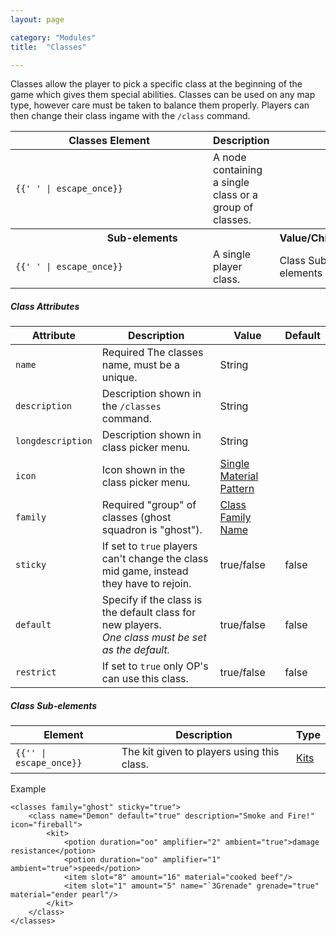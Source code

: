 ```yaml
---
layout: page

category: "Modules"
title:  "Classes"

---
```


Classes allow the player to pick a specific class at the beginning of the game which gives them special abilities. Classes can be used on any map type, however care must be taken to balance them properly. Players can then change their class ingame with the `/class` command.
<div class='table-responsive'>
  <table class='table table-striped table-condensed'>
    <thead>
      <tr>
        <th style='min-width: 300px;'>Classes Element</th>
        <th>Description</th>
        <th></th>
      </tr>
    </thead>
    <tbody>
      <tr>
        <td>
          <span class='highlight'>
            <code>{{'<classes> </classes>' | escape_once}}</code>
          </span>
        </td>
        <td>A node containing a single class or a group of classes.</td>
        <td></td>
      </tr>
      <tr>
        <th colspan='2'>Sub-elements</th>
        <th>Value/Children</th>
      </tr>
      <tr>
        <td>
          <span class='highlight'>
            <code>{{'<class> </class>' | escape_once}}</code>
          </span>
        </td>
        <td>
          A single player class.
        </td>
        <td>
          <span class='label label-default'>Class Sub-elements</span>
        </td>
      </tr>
    </tbody>
  </table>
</div>
<h5>Class Attributes</h5>
<div class='table-responsive'>
  <table class='table table-striped table-condensed'>
    <thead>
      <tr>
        <th>Attribute</th>
        <th>Description</th>
        <th>Value</th>
        <th>Default</th>
      </tr>
    </thead>
    <tbody>
      <tr>
        <td>
          <code>name</code>
        </td>
        <td>
          <span class='label label-danger'>Required</span>
          The classes name, must be a unique.
        </td>
        <td>
          <span class='label label-primary'>String</span>
        </td>
        <td></td>
      </tr>
      <tr>
        <td>
          <code>description</code>
        </td>
        <td>
          Description shown in the
          <code>/classes</code>
          command.
        </td>
        <td>
          <span class='label label-primary'>String</span>
        </td>
        <td></td>
      </tr>
      <tr>
        <td>
          <code>longdescription</code>
        </td>
        <td>
          Description shown in class picker menu.
        </td>
        <td>
          <span class='label label-primary'>String</span>
        </td>
        <td></td>
      </tr>
      <tr>
        <td>
          <code>icon</code>
        </td>
        <td>
          Icon shown in the class picker menu.
        </td>
        <td>
          <a href='/reference/inventory#material_matchers'>Single Material Pattern</a>
        </td>
        <td></td>
      </tr>
      <tr>
        <td>
          <code>family</code>
        </td>
        <td>
          <span class='label label-danger'>Required</span>
          "group" of classes (ghost squadron is "ghost").
        </td>
        <td>
          <a href='/modules/classes'>Class Family Name</a>
        </td>
        <td></td>
      </tr>
      <tr>
        <td>
          <code>sticky</code>
        </td>
        <td>
          If set to
          <code>true</code>
          players can't change the class mid game, instead they have to rejoin.
        </td>
        <td>
          <span class='label label-primary'>true/false</span>
        </td>
        <td>false</td>
      </tr>
      <tr>
        <td>
          <code>default</code>
        </td>
        <td>
          Specify if the class is the default class for new players.
          <br>
          <i>One class must be set as the default.</i>
        </td>
        <td>
          <span class='label label-primary'>true/false</span>
        </td>
        <td>false</td>
      </tr>
      <tr>
        <td>
          <code>restrict</code>
        </td>
        <td>
          If set to
          <code>true</code>
          only OP's can use this class.
        </td>
        <td>
          <span class='label label-primary'>true/false</span>
        </td>
        <td>false</td>
      </tr>
    </tbody>
  </table>
</div>
<h5>Class Sub-elements</h5>
<div class='table-responsive'>
  <table class='table table-striped table-condensed'>
    <thead>
      <tr>
        <th>Element</th>
        <th>Description</th>
        <th>Type</th>
      </tr>
    </thead>
    <tbody>
      <tr>
        <td>
          <span class='highlight'>
            <code>{{'<kit>' | escape_once}}</code>
          </span>
        </td>
        <td>
          The kit given to players using this class.
        </td>
        <td>
          <a href='/modules/kits'>Kits</a>
        </td>
      </tr>
    </tbody>
  </table>
</div>
Example

    <classes family="ghost" sticky="true">
        <class name="Demon" default="true" description="Smoke and Fire!" icon="fireball">
            <kit>
                <potion duration="oo" amplifier="2" ambient="true">damage resistance</potion>
                <potion duration="oo" amplifier="1" ambient="true">speed</potion>
                <item slot="8" amount="16" material="cooked beef"/>
                <item slot="1" amount="5" name="`3Grenade" grenade="true" material="ender pearl"/>
            </kit>
        </class>
    </classes>
